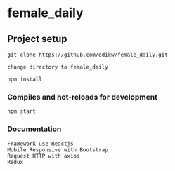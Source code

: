 # female_daily

## Project setup
```
git clone https://github.com/edikw/female_daily.git

change directory to female_daily

npm install

```

### Compiles and hot-reloads for development
```
npm start

```
### Documentation
```
Framework use Reactjs
Mobile Responsive with Bootstrap
Request HTTP with axios
Redux

```

